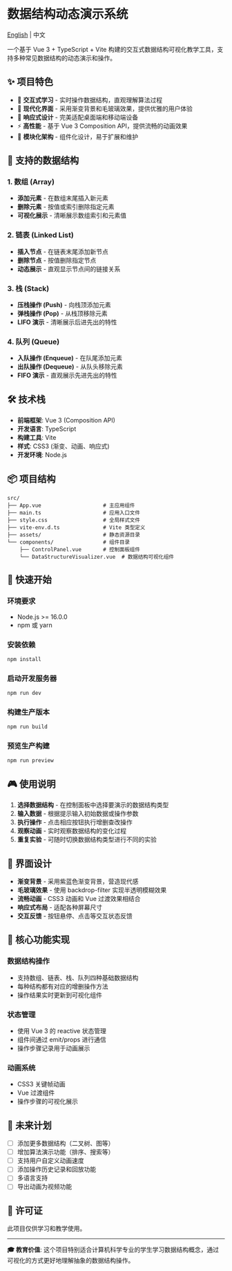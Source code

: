 # 数据结构动态演示系统

[English](./README_EN.md) | 中文

一个基于 Vue 3 + TypeScript + Vite 构建的交互式数据结构可视化教学工具，支持多种常见数据结构的动态演示和操作。

## ✨ 项目特色

- 🎯 **交互式学习** - 实时操作数据结构，直观理解算法过程
- 🎨 **现代化界面** - 采用渐变背景和毛玻璃效果，提供优雅的用户体验
- 📱 **响应式设计** - 完美适配桌面端和移动端设备
- ⚡ **高性能** - 基于 Vue 3 Composition API，提供流畅的动画效果
- 🔧 **模块化架构** - 组件化设计，易于扩展和维护

## 🚀 支持的数据结构

### 1. 数组 (Array)
- **添加元素** - 在数组末尾插入新元素
- **删除元素** - 按值或索引删除指定元素
- **可视化展示** - 清晰展示数组索引和元素值

### 2. 链表 (Linked List)
- **插入节点** - 在链表末尾添加新节点
- **删除节点** - 按值删除指定节点
- **动态展示** - 直观显示节点间的链接关系

### 3. 栈 (Stack)
- **压栈操作 (Push)** - 向栈顶添加元素
- **弹栈操作 (Pop)** - 从栈顶移除元素
- **LIFO 演示** - 清晰展示后进先出的特性

### 4. 队列 (Queue)
- **入队操作 (Enqueue)** - 在队尾添加元素
- **出队操作 (Dequeue)** - 从队头移除元素
- **FIFO 演示** - 直观展示先进先出的特性

## 🛠️ 技术栈

- **前端框架**: Vue 3 (Composition API)
- **开发语言**: TypeScript
- **构建工具**: Vite
- **样式**: CSS3 (渐变、动画、响应式)
- **开发环境**: Node.js

## 📦 项目结构

```
src/
├── App.vue                    # 主应用组件
├── main.ts                    # 应用入口文件
├── style.css                  # 全局样式文件
├── vite-env.d.ts              # Vite 类型定义
├── assets/                    # 静态资源目录
└── components/                # 组件目录
    ├── ControlPanel.vue       # 控制面板组件
    └── DataStructureVisualizer.vue  # 数据结构可视化组件
```

## 🚗 快速开始

### 环境要求

- Node.js >= 16.0.0
- npm 或 yarn

### 安装依赖

```bash
npm install
```

### 启动开发服务器

```bash
npm run dev
```

### 构建生产版本

```bash
npm run build
```

### 预览生产构建

```bash
npm run preview
```

## 🎮 使用说明

1. **选择数据结构** - 在控制面板中选择要演示的数据结构类型
2. **输入数据** - 根据提示输入初始数据或操作参数
3. **执行操作** - 点击相应按钮执行增删查改操作
4. **观察动画** - 实时观察数据结构的变化过程
5. **重复实验** - 可随时切换数据结构类型进行不同的实验

## 🎨 界面设计

- **渐变背景** - 采用紫蓝色渐变背景，营造现代感
- **毛玻璃效果** - 使用 backdrop-filter 实现半透明模糊效果
- **流畅动画** - CSS3 动画和 Vue 过渡效果相结合
- **响应式布局** - 适配各种屏幕尺寸
- **交互反馈** - 按钮悬停、点击等交互状态反馈

## 🔧 核心功能实现

### 数据结构操作
- 支持数组、链表、栈、队列四种基础数据结构
- 每种结构都有对应的增删操作方法
- 操作结果实时更新到可视化组件

### 状态管理
- 使用 Vue 3 的 reactive 状态管理
- 组件间通过 emit/props 进行通信
- 操作步骤记录用于动画展示

### 动画系统
- CSS3 关键帧动画
- Vue 过渡组件
- 操作步骤的可视化展示

## 🌟 未来计划

- [ ] 添加更多数据结构（二叉树、图等）
- [ ] 增加算法演示功能（排序、搜索等）
- [ ] 支持用户自定义动画速度
- [ ] 添加操作历史记录和回放功能
- [ ] 多语言支持
- [ ] 导出动画为视频功能

## 📄 许可证

此项目仅供学习和教学使用。

---

**🎓 教育价值**: 这个项目特别适合计算机科学专业的学生学习数据结构概念，通过可视化的方式更好地理解抽象的数据结构操作。
